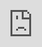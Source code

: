 ```yaml
---
layout: post
title: NASHP - When I’m Gone
---
```


<div class="video">
  <iframe src="https://streamable.com/s/7w5fn/gdcmha" frameborder="0" width="100%" height="100%" allowfullscreen style="width:100%;height:100%;position:absolute;left:0px;top:0px;overflow:hidden;"></iframe>
</div>
